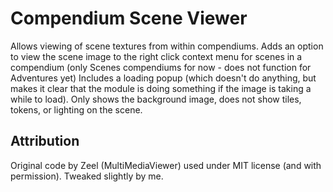 # Compendium Scene Viewer

Allows viewing of scene textures from within compendiums.  Adds an option to view the scene image to the right click context menu for scenes in a compendium (only Scenes compendiums for now - does not function for Adventures yet)
Includes a loading popup (which doesn't do anything, but makes it clear that the module is doing something if the image is taking a while to load).
Only shows the background image, does not show tiles, tokens, or lighting on the scene.

## Attribution

Original code by Zeel (MultiMediaViewer) used under MIT license (and with permission).  Tweaked slightly by me.
